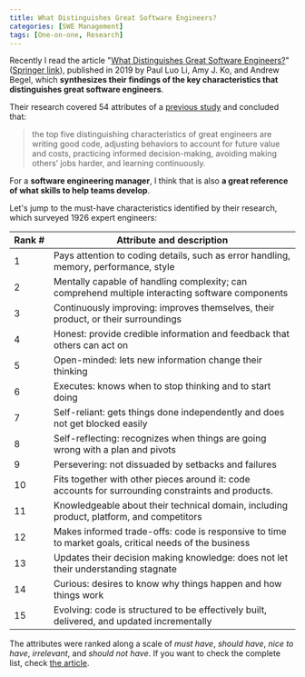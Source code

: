 ```yaml
---
title: What Distinguishes Great Software Engineers?
categories: [SWE Management]
tags: [One-on-one, Research]
---
```


Recently I read the article "[What Distinguishes Great Software Engineers?](https://faculty.washington.edu/ajko/papers/Li2019WhatDistinguishesEngineers.pdf)" ([Springer link](https://doi.org/10.1007/s10664-019-09773-y)), published in 2019 by Paul Luo Li, Amy J. Ko, and Andrew Begel, which **synthesizes their findings of the key characteristics that distinguishes great software engineers**.

Their research covered 54 attributes of a [previous study](https://digital.lib.washington.edu/researchworks/handle/1773/37160) and concluded that:

> the top five distinguishing characteristics of great engineers are writing good code, adjusting behaviors to account for future value and costs, practicing informed decision-making, avoiding making others’ jobs harder, and learning continuously.

For a **software engineering manager**, I think that is also **a great reference of what skills to help teams develop**.

Let's jump to the must-have characteristics identified by their research, which surveyed 1926 expert engineers:

| <nobr>Rank #</nobr> | Attribute and description |
| --- | --- |
| 1 | Pays attention to coding details, such as error handling, memory, performance, style |
| 2 | Mentally capable of handling complexity; can comprehend multiple interacting software components |
| 3 | Continuously improving: improves themselves, their product, or their surroundings |
| 4 | Honest: provide credible information and feedback that others can act on |
| 5 | Open-minded: lets new information change their thinking |
| 6 | Executes: knows when to stop thinking and to start doing |
| 7 | Self-reliant: gets things done independently and does not get blocked easily |
| 8 | Self-reflecting: recognizes when things are going wrong with a plan and pivots |
| 9 | Persevering: not dissuaded by setbacks and failures |
| 10 | Fits together with other pieces around it: code accounts for surrounding constraints and products. |
| 11 | Knowledgeable about their technical domain, including product, platform, and competitors |
| 12 | Makes informed trade-offs: code is responsive to time to market goals, critical needs of the business |
| 13 | Updates their decision making knowledge: does not let their understanding stagnate |
| 14 | Curious: desires to know why things happen and how things work |
| 15 | Evolving: code is structured to be effectively built, delivered, and updated incrementally |

The attributes were ranked along a scale of *must have*, *should have*, *nice to have*, *irrelevant*, and *should not have*. If you want to check the complete list, check [the article](https://faculty.washington.edu/ajko/papers/Li2019WhatDistinguishesEngineers.pdf).